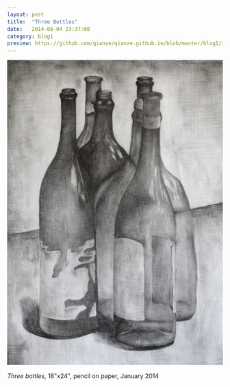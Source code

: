 ```yaml
---
layout: post
title:  "Three Bottles"
date:   2014-08-04 23:37:00
category: blog1
preview: https://github.com/qianze/qianze.github.io/blob/master/blog1/images/DSC_0028.JPG?raw=true
---
```


![Picture 1](https://github.com/qianze/qianze.github.io/blob/master/blog1/images/DSC_0028.JPG?raw=true)

<i>Three bottles,</i> 18"x24", pencil on paper, January 2014
